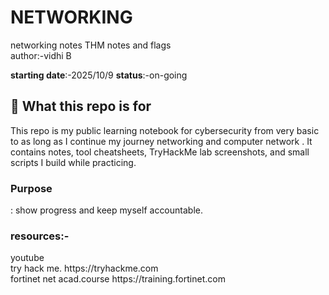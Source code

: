 # NETWORKING
networking notes
THM notes and flags <br>
author:-vidhi B <br>

**starting date**:-2025/10/9
**status**:-on-going

## 🔎 What this repo is for
This repo is my public learning notebook for cybersecurity from very basic to as long as I continue my journey networking and computer network . It contains notes, tool cheatsheets, TryHackMe lab screenshots, and small scripts I build while practicing.  
<h3>Purpose</h3>: show progress and keep myself accountable.

<h3>resources:-</h3>
youtube
<br>
 try hack me. 
   https://tryhackme.com
   <br>
  fortinet net acad.course
   https://training.fortinet.com

